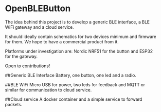 # OpenBLEButton

The idea behind this project is to develop a generic BLE interface, a BLE WiFi gateway and a cloud service.

It should ideally contain schematics for two devices minimum and firmware for them. We hope to have a commercial product from it.

Platforms under investigation are: Nordic NRF51 for the button and ESP32 for the gateway.

Open to contributions!

##Generic BLE Interface
Battery, one button, one led and a radio.

##BLE WiFi
Micro USB for power, two leds for feedback and MQTT or similar for communication to cloud service.

##Cloud service
A docker container and a simple service to forward packets.
